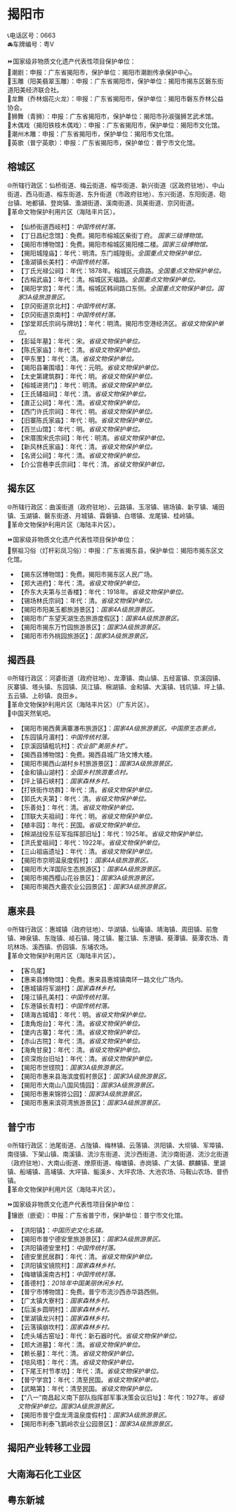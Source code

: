 # 揭阳市    
📞电话区号：0663  
🚘车牌编号：粤V  
  
⏩国家级非物质文化遗产代表性项目保护单位：  
🔸潮剧：申报：广东省揭阳市，保护单位：揭阳市潮剧传承保护中心。  
🔸玉雕（阳美翡翠玉雕）：申报：广东省揭阳市，保护单位：揭阳市揭东区磐东街道阳美经济联合社。  
🔸龙舞（乔林烟花火龙）：申报：广东省揭阳市，保护单位：揭阳市磐东乔林公益协会。  
🔸狮舞（青狮）：申报：广东省揭阳市，保护单位：揭阳市孙淑强狮艺武术馆。  
🔸木偶戏（揭阳铁枝木偶戏）：申报：广东省揭阳市，保护单位：揭阳市文化馆。  
🔸潮州木雕：申报：广东省揭阳市，保护单位：揭阳市文化馆。  
🔸英歌（普宁英歌）：申报：广东省揭阳市，保护单位：普宁市文化馆。  

## 榕城区    
🌐所辖行政区：仙桥街道、梅云街道、榕华街道、新兴街道（区政府驻地）、中山街道、西马街道、榕东街道、东升街道（市政府驻地）、东兴街道、东阳街道、砲台镇、地都镇、登岗镇、渔湖街道、溪南街道、凤美街道、京冈街道。  
🚩革命文物保护利用片区（海陆丰片区）。  
  
* 【仙桥街道西岐村】：*中国传统村落。*  
* 【丁日昌纪念馆】：免费。揭阳市榕城区柴街丁府。 *国家三级博物馆。*  
* 【揭阳市博物馆】：免费。揭阳市榕城区揭阳楼二楼。*国家三级博物馆。*  
* 【揭阳城隍庙】：年代：明清。东门城隍街。*全国重点文物保护单位。*  
* 【渔湖镇长美村】：*中国传统村落。*  
* 【丁氏光禄公祠】：年代：1878年。榕城区元鼎路。*全国重点文物保护单位。*  
* 【古榕武庙】：年代：清。榕城区天福路。*全国重点文物保护单位。*  
* 【揭阳学宫】：年代：清。榕城区韩祠路口东侧。*全国重点文物保护单位。国家3A级旅游景区。*  
* 【京冈街道京北村】：*中国传统村落。*  
* 【京冈街道京南村】：*中国传统村落。*    
* 【邹堂郑氏宗祠与牌坊】：年代：明清。揭阳市空港经济区。*省级文物保护单位。*    
* 【彭延年墓】：年代：宋。*省级文物保护单位。*  
* 【陈氏家庙】：年代：清。*省级文物保护单位。*  
* 【甲东里】：年代：清。*省级文物保护单位。*  
* 【揭阳县署围墙】：年代：元明。*省级文物保护单位。*  
* 【太史第建筑群】：年代：明。*省级文物保护单位。*  
* 【榕城进贤门】：年代：明清。*省级文物保护单位。*  
* 【王氏辅祖祠】：年代：清。*省级文物保护单位。*  
* 【直正公祠】：年代：清。*省级文物保护单位。*  
* 【西门许氏宗祠】：年代：明。*省级文物保护单位。*  
* 【旧寨陈氏家庙】：年代：明。*省级文物保护单位。*  
* 【百兰山馆】：年代：明。*省级文物保护单位。*  
* 【宋厝围宋氏宗祠】：年代：明清。*省级文物保护单位。*  
* 【新风林氏家庙】：年代：清。*省级文物保护单位。*  
* 【名贤公祠】：年代：清。*省级文物保护单位。*  
* 【介公宫巷李氏宗祠】：年代：清。*省级文物保护单位。*  

## 揭东区  
🌐所辖行政区：曲溪街道（政府驻地）、云路镇、玉滘镇、锡场镇、新亨镇、埔田镇、玉湖镇、磐东街道、月城镇、霖磐镇、白塔镇、龙尾镇、桂岭镇。  
🚩革命文物保护利用片区（海陆丰片区）。  
  
⏩国家级非物质文化遗产代表性项目保护单位：  
🔸祭祖习俗（灯杆彩凤习俗）：申报：广东省揭东县，保护单位：揭阳市揭东区文化馆。  
  
* 【揭东区博物馆】：免费。揭阳市揭东区人民广场。    
* 【郑大进府】：年代：清。*省级文物保护单位。*  
* 【乔东大夫第与兰香楼】：年代：1918年。*省级文物保护单位。*  
* 【锡场林氏宗祠】：年代：清。*省级文物保护单位。*    
* 【揭阳市阳美玉都旅游景区】：*国家4A级旅游景区。*  
* 【揭阳市广东望天湖生态旅游度假区】：*国家4A级旅游景区。*  
* 【揭阳市揭东万竹园旅游景区】：*国家3A级旅游景区。*  
* 【揭阳市市外桃园旅游区】：*国家3A级旅游景区。*  
  
## 揭西县  
🌐所辖行政区：河婆街道（政府驻地）、龙潭镇、南山镇、五经富镇、京溪园镇、灰寨镇、塔头镇、东园镇、凤江镇、棉湖镇、金和镇、大溪镇、钱坑镇、坪上镇、五云镇、上砂镇、良田乡。  
🚩革命文物保护利用片区（海陆丰片区）（广东片区）。  
🚩中国天然氧吧。  
  
* 【揭阳市揭西黄满寨瀑布旅游区】：*国家4A级旅游景区。中国原生态景点。*  
* 【东园镇月湄村】：*中国传统村落。*  
* 【京溪园镇粗坑村】：*农业部“美丽乡村”。*  
* 【揭西县博物馆】：免费。揭西县城广场文博大楼。  
* 【揭阳市揭西山湖村乡村旅游景区】：*国家3A级旅游景区。*  
* 【金和镇山湖村】：*全国乡村旅游重点村。*  
* 【坪上镇石峡村】：*国家森林乡村。*    
* 【打铁街作坊群】：年代：清。*省级文物保护单位。*  
* 【郭氏大夫第】：年代：清。*省级文物保护单位。*  
* 【乐善处】：年代：清。*省级文物保护单位。*  
* 【顶联大夫祖祠】：年代：明。*省级文物保护单位。*  
* 【植丰园】：年代：民国。*省级文物保护单位。*  
* 【棉湖战役东征军指挥部旧址】：年代：1925年。*省级文物保护单位。*  
* 【洪氏爱祖祠】：年代：1922年。*省级文物保护单位。*  
* 【三山祖庙遗址】：年代：清。*省级文物保护单位。*  
* 【揭阳市京明温泉度假村】：*国家4A级旅游景区。*  
* 【揭阳市大洋国际生态旅游区】：*国家4A级旅游景区。*  
* 【揭阳市揭西樱山花谷景区】：*国家3A级旅游景区。*  
* 【揭阳市揭西大鹿农业公园景区】：*国家3A级旅游景区。*  

## 惠来县  
🌐所辖行政区：惠城镇（政府驻地）、华湖镇、仙庵镇、靖海镇、周田镇、前詹镇、神泉镇、东陇镇、岐石镇、隆江镇、鳌江镇、东港镇、葵潭镇、葵潭农场、青坑林场、溪西镇、侨园镇、东埔农场。  
🚩革命文物保护利用片区（海陆丰片区）。  
  
* 【客鸟尾】  
* 【惠来县博物馆】：免费。惠来县惠城镇南环一路文化广场内。  
* 【惠城镇将军湖村】：*国家森林乡村。*  
* 【隆江镇孔美村】：*中国传统村落。*  
* 【东港镇长青村】：*中国传统村落。*  
* 【靖海古城墙】：年代：明。*省级文物保护单位。*  
* 【澳角炮台】：年代：清。*省级文物保护单位。*  
* 【堡内古寨】：年代：清。*省级文物保护单位。*  
* 【赤山古院】：年代：清。*省级文物保护单位。*  
* 【海角甘泉】：年代：清。*省级文物保护单位。*  
* 【资深炮台旧址】：年代：清。*省级文物保护单位。*      
* 【揭阳市世铿院】：*国家3A级旅游景区。*  
* 【揭阳市惠来县海滨度假村景区】：*国家3A级旅游景区。*  
* 【揭阳市大南山八国风情园】：*国家3A级旅游景区。*    
* 【揭阳市惠来锦铧公园】：*国家3A级旅游景区。*  
* 【揭阳市惠来滨荷湾旅游景区】：*国家3A级旅游景区。*  

## 普宁市  
🌐所辖行政区：池尾街道、占陇镇、梅林镇、云落镇、洪阳镇、大坝镇、军埠镇、南径镇、下架山镇、南溪镇、流沙东街道、流沙西街道、流沙南街道、流沙北街道（政府驻地）、大南山街道、燎原街道、梅塘镇、赤岗镇、广太镇、麒麟镇、里湖镇、船埔镇、高埔镇、大坪镇、鲘溪乡、大坪农场、大池农场、马鞍山农场、普侨镇。  
🚩革命文物保护利用片区（海陆丰片区）。  
  
⏩国家级非物质文化遗产代表性项目保护单位：  
🔸镶嵌（嵌瓷）：申报：广东省普宁市，保护单位：普宁市文化馆。  
  
* 【洪阳镇】：*中国历史文化名镇。*  
* 【揭阳市普宁德安里旅游景区】：*国家3A级旅游景区。*  
* 【洪阳镇德安里村】：*中国传统村落。*  
* 【德安里民居群】：年代：清。*省级文物保护单位。*  
* 【洪阳镇宝镜院村】：*国家森林乡村。*  
* 【梅塘镇溪南古村】：*中国传统村落。*  
* 【善德村】：*2018年中国美丽休闲乡村。*  
* 【普宁市博物馆】：免费。普宁市流沙西赤华路西侧。  
* 【广太镇大寮村】：*国家森林乡村。*  
* 【后溪乡圆明村】：*国家森林乡村。*  
* 【里湖镇龙兴村】：*国家森林乡村。*  
* 【云落镇崩坎村】：*国家森林乡村。*    
* 【虎头埔古窑址】：年代：新石器时代。*省级文物保护单位。*  
* 【郑大进墓】：年代：清。*省级文物保护单位。*  
* 【赖长墓】：年代：清。*省级文物保护单位。*  
* 【培风塔】：年代：清。*省级文物保护单位。*  
* 【下尾王村节孝坊】：年代：清。*省级文物保护单位。*  
* 【普宁学宫】：年代：清至民国。*省级文物保护单位。*  
* 【武略第】：年代：清至民国。*省级文物保护单位。*  
* 【“八一”南昌起义南下部队指挥部军事决策会议旧址】：年代：1927年。*省级文物保护单位。国家3A级旅游景区。*  
* 【揭阳市普宁盘龙湾温泉度假村】：*国家3A级旅游景区。*  
* 【揭阳市利泰飞鹅岭农业公园景区】：*国家3A级旅游景区。*  

## 揭阳产业转移工业园  

## 大南海石化工业区  

## 粤东新城 